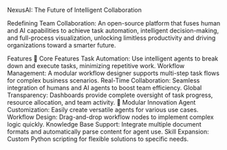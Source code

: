 NexusAI: The Future of Intelligent Collaboration

Redefining Team Collaboration:
An open-source platform that fuses human and AI capabilities to achieve task automation, intelligent decision-making, and full-process visualization, unlocking limitless productivity and driving organizations toward a smarter future.

Features
🎯 Core Features
Task Automation: Use intelligent agents to break down and execute tasks, minimizing repetitive work.
Workflow Management: A modular workflow designer supports multi-step task flows for complex business scenarios.
Real-Time Collaboration: Seamless integration of humans and AI agents to boost team efficiency.
Global Transparency: Dashboards provide complete oversight of task progress, resource allocation, and team activity.
🌟 Modular Innovation
Agent Customization: Easily create versatile agents for various use cases.
Workflow Design: Drag-and-drop workflow nodes to implement complex logic quickly.
Knowledge Base Support: Integrate multiple document formats and automatically parse content for agent use.
Skill Expansion: Custom Python scripting for flexible solutions to specific needs.
